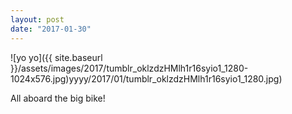 ```yaml
---
layout: post
date: "2017-01-30"
---
```


![yo yo]({{ site.baseurl }}/assets/images/2017/tumblr_oklzdzHMlh1r16syio1_1280-1024x576.jpg)yyyy/2017/01/tumblr_oklzdzHMlh1r16syio1_1280.jpg)

All aboard the big bike!
